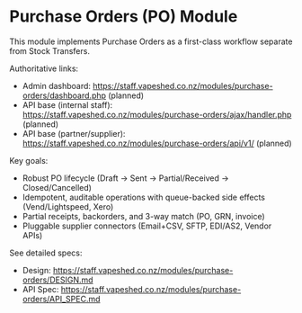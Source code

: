 # Purchase Orders (PO) Module

This module implements Purchase Orders as a first-class workflow separate from Stock Transfers.

Authoritative links:
- Admin dashboard: https://staff.vapeshed.co.nz/modules/purchase-orders/dashboard.php (planned)
- API base (internal staff): https://staff.vapeshed.co.nz/modules/purchase-orders/ajax/handler.php (planned)
- API base (partner/supplier): https://staff.vapeshed.co.nz/modules/purchase-orders/api/v1/ (planned)

Key goals:
- Robust PO lifecycle (Draft → Sent → Partial/Received → Closed/Cancelled)
- Idempotent, auditable operations with queue-backed side effects (Vend/Lightspeed, Xero)
- Partial receipts, backorders, and 3-way match (PO, GRN, invoice)
- Pluggable supplier connectors (Email+CSV, SFTP, EDI/AS2, Vendor APIs)

See detailed specs:
- Design: https://staff.vapeshed.co.nz/modules/purchase-orders/DESIGN.md
- API Spec: https://staff.vapeshed.co.nz/modules/purchase-orders/API_SPEC.md
